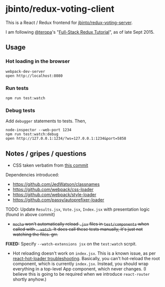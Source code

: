 # jbinto/redux-voting-client

This is a React / Redux frontend for [jbinto/redux-voting-server](https://github.com/jbinto/redux-voting-server).

I am following [@teropa](https://twitter.com/teropa)'s "[Full-Stack Redux Tutorial](http://teropa.info/blog/2015/09/10/full-stack-redux-tutorial.html)", as of late Sept 2015.

## Usage

### Hot loading in the browser

```
webpack-dev-server
open http://localhost:8080
```

### Run tests

```
npm run test:watch
```

### Debug tests

Add `debugger` statements to tests. Then,

```
node-inspector --web-port 1234
npm run test:watch:debug
open http://127.0.0.1:1234/?ws=127.0.0.1:1234&port=5858
```

## Notes / gripes / questions

* CSS taken verbatim from [this commit](https://github.com/teropa/redux-voting-client/commit/css)

Dependencies introduced:

* https://github.com/JedWatson/classnames
* https://github.com/webpack/css-loader
* https://github.com/webpack/style-loader
* https://github.com/passy/autoprefixer-loader

TODO: Update `Results.jsx`, `Vote.jsx`, `Index.jsx` with presentation logic (found in above commit)

* ~~`mocha` won't automatically reload `.jsx` files in `test/components` when called with `--watch`. It does call these tests manually, it's just not watching the files. grr.~~

**FIXED:** Specify `--watch-extensions jsx` on the `test:watch` scrpit.

* Hot reloading doesn't work on `index.jsx`. This is a known issue, as per [react-hot-loader troubleshooting](https://github.com/gaearon/react-hot-loader/blob/master/docs/Troubleshooting.md#the-following-modules-couldnt-be-hot-updated-they-would-need-a-full-reload). Basically, you can't hot-reload the root component, which is currently `index.jsx`. Instead, you should wrap everything in a top-level App component, which never changes. (I believe this is going to be required when we introduce `react-router` shortly anyhow.)

